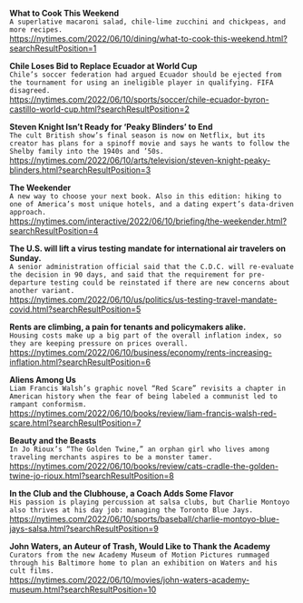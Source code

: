 **What to Cook This Weekend**\
`A superlative macaroni salad, chile-lime zucchini and chickpeas, and more recipes.`\
https://nytimes.com/2022/06/10/dining/what-to-cook-this-weekend.html?searchResultPosition=1

**Chile Loses Bid to Replace Ecuador at World Cup**\
`Chile’s soccer federation had argued Ecuador should be ejected from the tournament for using an ineligible player in qualifying. FIFA disagreed.`\
https://nytimes.com/2022/06/10/sports/soccer/chile-ecuador-byron-castillo-world-cup.html?searchResultPosition=2

**Steven Knight Isn’t Ready for ‘Peaky Blinders’ to End**\
`The cult British show’s final season is now on Netflix, but its creator has plans for a spinoff movie and says he wants to follow the Shelby family into the 1940s and ’50s.`\
https://nytimes.com/2022/06/10/arts/television/steven-knight-peaky-blinders.html?searchResultPosition=3

**The Weekender**\
`A new way to choose your next book. Also in this edition: hiking to one of America’s most unique hotels, and a dating expert’s data-driven approach.`\
https://nytimes.com/interactive/2022/06/10/briefing/the-weekender.html?searchResultPosition=4

**The U.S. will lift a virus testing mandate for international air travelers on Sunday.**\
`A senior administration official said that the C.D.C. will re-evaluate the decision in 90 days, and said that the requirement for pre-departure testing could be reinstated if there are new concerns about another variant.`\
https://nytimes.com/2022/06/10/us/politics/us-testing-travel-mandate-covid.html?searchResultPosition=5

**Rents are climbing, a pain for tenants and policymakers alike.**\
`Housing costs make up a big part of the overall inflation index, so they are keeping pressure on prices overall.`\
https://nytimes.com/2022/06/10/business/economy/rents-increasing-inflation.html?searchResultPosition=6

**Aliens Among Us**\
`Liam Francis Walsh’s graphic novel “Red Scare” revisits a chapter in American history when the fear of being labeled a communist led to rampant conformism.`\
https://nytimes.com/2022/06/10/books/review/liam-francis-walsh-red-scare.html?searchResultPosition=7

**Beauty and the Beasts**\
`In Jo Rioux’s “The Golden Twine,” an orphan girl who lives among traveling merchants aspires to be a monster tamer.`\
https://nytimes.com/2022/06/10/books/review/cats-cradle-the-golden-twine-jo-rioux.html?searchResultPosition=8

**In the Club and the Clubhouse, a Coach Adds Some Flavor**\
`His passion is playing percussion at salsa clubs, but Charlie Montoyo also thrives at his day job: managing the Toronto Blue Jays.`\
https://nytimes.com/2022/06/10/sports/baseball/charlie-montoyo-blue-jays-salsa.html?searchResultPosition=9

**John Waters, an Auteur of Trash, Would Like to Thank the Academy**\
`Curators from the new Academy Museum of Motion Pictures rummaged through his Baltimore home to plan an exhibition on Waters and his cult films.`\
https://nytimes.com/2022/06/10/movies/john-waters-academy-museum.html?searchResultPosition=10

